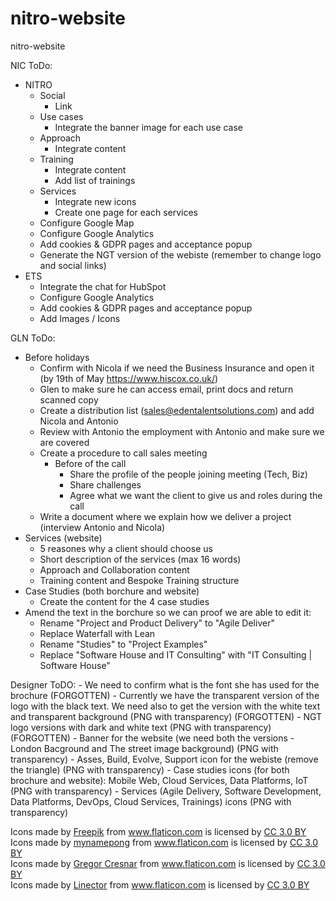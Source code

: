 # nitro-website
nitro-website

NIC ToDo:
- NITRO
    - Social
        - Link
    - Use cases
        - Integrate the banner image for each use case
    - Approach
        - Integrate content
    - Training
        - Integrate content
        - Add list of trainings
    - Services
        - Integrate new icons
        - Create one page for each services
    - Configure Google Map
    - Configure Google Analytics
    - Add cookies & GDPR pages and acceptance popup
    - Generate the NGT version of the webiste (remember to change logo and social links)
- ETS
    - Integrate the chat for HubSpot
    - Configure Google Analytics
    - Add cookies & GDPR pages and acceptance popup
    - Add Images / Icons

GLN ToDo:
- Before holidays
    - Confirm with Nicola if we need the Business Insurance and open it (by 19th of May https://www.hiscox.co.uk/)
    - Glen to make sure he can access email, print docs and return scanned copy
    - Create a distribution list (sales@edentalentsolutions.com) and add Nicola and Antonio
    - Review with Antonio the employment with Antonio and make sure we are covered
    - Create a procedure to call sales meeting
        - Before of the call 
            - Share the profile of the people joining meeting (Tech, Biz)
            - Share challenges
            - Agree what we want the client to give us and roles during the call
    - Write a document where we explain how we deliver a project (interview Antonio and Nicola)
- Services (website)
    - 5 reasones why a client should choose us
    - Short description of the services (max 16 words)
    - Approach and Collaboration content
    - Training content and Bespoke Training structure
- Case Studies (both borchure and website)
    - Create the content for the 4 case studies
- Amend the text in the borchure so we can proof we are able to edit it:
    - Rename "Project and Product Delivery" to "Agile Deliver"
    - Replace Waterfall with Lean
    - Rename "Studies" to "Project Examples"
    - Replace "Software House and IT Consulting" with "IT Consulting | Software House"

Designer ToDO:
    - We need to confirm what is the font she has used for the brochure (FORGOTTEN)
    - Currently we have the transparent version of the logo with the black text. We need also to get the version with the white text and transparent background (PNG with transparency)  (FORGOTTEN)
    - NGT logo versions with dark and white text (PNG with transparency)  (FORGOTTEN)
    - Banner for the website (we need both the versions - London Bacground and The street image background) (PNG with transparency)
    - Asses, Build, Evolve, Support icon for the webiste (remove the triangle)  (PNG with transparency)
    - Case studies icons (for both brochure and website): Mobile Web, Cloud Services, Data Platforms, IoT (PNG with transparency)
    - Services (Agile Delivery, Software Development, Data Platforms, DevOps, Cloud Services, Trainings) icons (PNG with transparency)

<div>Icons made by <a href="https://www.freepik.com/?__hstc=57440181.15f697bbe89062f073e2380730e39712.1557316252473.1557316252473.1557316252473.1&__hssc=57440181.1.1557316252474&__hsfp=3148990692" title="Freepik">Freepik</a> from <a href="https://www.flaticon.com/" 			    title="Flaticon">www.flaticon.com</a> is licensed by <a href="http://creativecommons.org/licenses/by/3.0/" 			    title="Creative Commons BY 3.0" target="_blank">CC 3.0 BY</a></div>

<div>Icons made by <a href="https://www.flaticon.com/authors/mynamepong" title="mynamepong">mynamepong</a> from <a href="https://www.flaticon.com/" 			    title="Flaticon">www.flaticon.com</a> is licensed by <a href="http://creativecommons.org/licenses/by/3.0/" 			    title="Creative Commons BY 3.0" target="_blank">CC 3.0 BY</a></div>

<div>Icons made by <a href="https://www.flaticon.com/authors/gregor-cresnar" title="Gregor Cresnar">Gregor Cresnar</a> from <a href="https://www.flaticon.com/" 			    title="Flaticon">www.flaticon.com</a> is licensed by <a href="http://creativecommons.org/licenses/by/3.0/" 			    title="Creative Commons BY 3.0" target="_blank">CC 3.0 BY</a></div>

<div>Icons made by <a href="https://www.flaticon.com/authors/linector" title="Linector">Linector</a> from <a href="https://www.flaticon.com/" 			    title="Flaticon">www.flaticon.com</a> is licensed by <a href="http://creativecommons.org/licenses/by/3.0/" 			    title="Creative Commons BY 3.0" target="_blank">CC 3.0 BY</a></div>